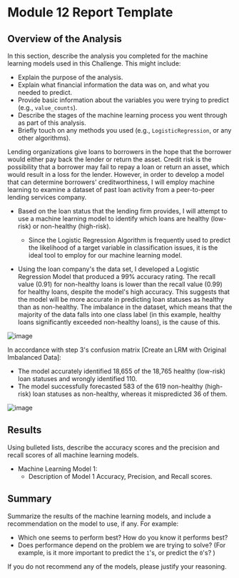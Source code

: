 # Module 12 Report Template

## Overview of the Analysis

In this section, describe the analysis you completed for the machine learning models used in this Challenge. This might include:

* Explain the purpose of the analysis.
* Explain what financial information the data was on, and what you needed to predict.
* Provide basic information about the variables you were trying to predict (e.g., `value_counts`).
* Describe the stages of the machine learning process you went through as part of this analysis.
* Briefly touch on any methods you used (e.g., `LogisticRegression`, or any other algorithms).

Lending organizations give loans to borrowers in the hope that the borrower would either pay back the lender or return the asset. Credit risk is the possibility that a borrower may fail to repay a loan or return an asset, which would result in a loss for the lender. However, in order to develop a model that can determine borrowers' creditworthiness, I will employ machine learning to examine a dataset of past loan activity from a peer-to-peer lending services company.

- Based on the loan status that the lending firm provides, I will attempt to use a machine learning model to identify which loans are healthy (low-risk) or non-healthy (high-risk).
    - Since the Logistic Regression Algorithm is frequently used to predict the likelihood of a target variable in classification issues, it is the ideal tool to employ for our machine learning model.

- Using the loan company's the data set, I developed a Logistic Regression Model that produced a 99% accuracy rating. The recall value (0.91) for non-healthy loans is lower than the recall value (0.99) for healthy loans, despite the model's high accuracy. This suggests that the model will be more accurate in predicting loan statuses as healthy than as non-healthy. The imbalance in the dataset, which means that the majority of the data falls into one class label (in this example, healthy loans significantly exceeded non-healthy loans), is the cause of this.

![image](https://github.com/user-attachments/assets/4a730be4-b57e-44af-8cdc-8c09ed4a7b47)

In accordance with step 3's confusion matrix [Create an LRM with Original Imbalanced Data]:

- The model accurately identified 18,655 of the 18,765 healthy (low-risk) loan statuses and wrongly identified 110.
- The model successfully forecasted 583 of the 619 non-healthy (high-risk) loan statuses as non-healthy, whereas it mispredicted 36 of them.

![image](https://github.com/user-attachments/assets/ba185eee-af8b-4d53-a60c-405af20ed958)


## Results

Using bulleted lists, describe the accuracy scores and the precision and recall scores of all machine learning models.

* Machine Learning Model 1:
    * Description of Model 1 Accuracy, Precision, and Recall scores.

## Summary

Summarize the results of the machine learning models, and include a recommendation on the model to use, if any. For example:

* Which one seems to perform best? How do you know it performs best?
* Does performance depend on the problem we are trying to solve? (For example, is it more important to predict the `1`'s, or predict the `0`'s? )

If you do not recommend any of the models, please justify your reasoning.
